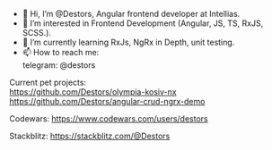 - 👋 Hi, I’m @Destors, Angular frontend developer at Intellias.
- 👀 I’m interested in Frontend Development (Angular, JS, TS, RxJS, SCSS.).
- 🌱 I’m currently learning RxJs, NgRx in Depth, unit testing.
- 📫 How to reach me: <br>
telegram: @destors <br>


Current pet projects: <br>
https://github.com/Destors/olympia-kosiv-nx  <br>
https://github.com/Destors/angular-crud-ngrx-demo

Codewars:
https://www.codewars.com/users/destors


Stackblitz:
https://stackblitz.com/@Destors
